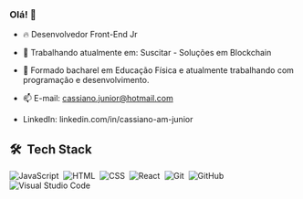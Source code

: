 ### Olá! 👋

- 🔥 Desenvolvedor Front-End Jr
 
- 🔭 Trabalhando atualmente em: Suscitar - Soluções em Blockchain
 
- 🌱  Formado bacharel em Educação Física e atualmente trabalhando com programação e desenvolvimento.
       
- 📫 E-mail: cassiano.junior@hotmail.com
 
- LinkedIn: linkedin.com/in/cassiano-am-junior


## 🛠 &nbsp;Tech Stack

![JavaScript](https://img.shields.io/badge/-JavaScript-05122A?style=flat&logo=javascript)&nbsp;
![HTML](https://img.shields.io/badge/-HTML-05122A?style=flat&logo=HTML5)&nbsp;
![CSS](https://img.shields.io/badge/-CSS-05122A?style=flat&logo=CSS3&logoColor=1572B6)&nbsp;
![React](https://img.shields.io/badge/-React-05122A?style=flat&logo=react)&nbsp;
![Git](https://img.shields.io/badge/-Git-05122A?style=flat&logo=git)&nbsp;
![GitHub](https://img.shields.io/badge/-GitHub-05122A?style=flat&logo=github)&nbsp;
![Visual Studio Code](https://img.shields.io/badge/-Visual%20Studio%20Code-05122A?style=flat&logo=visual-studio-code&logoColor=007ACC)&nbsp;




              

